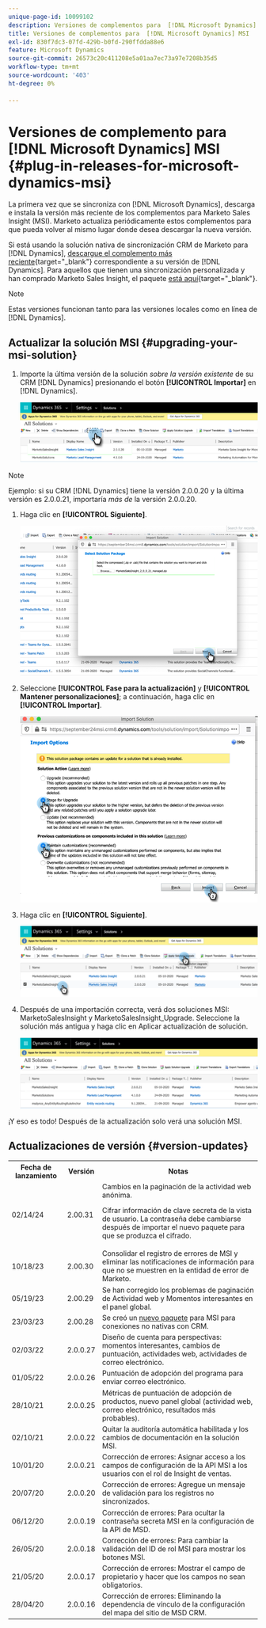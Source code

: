 ```yaml
---
unique-page-id: 10099102
description: Versiones de complementos para  [!DNL Microsoft Dynamics] MSI - Documentos de Marketo - Documentación del producto
title: Versiones de complementos para  [!DNL Microsoft Dynamics] MSI
exl-id: 830f7dc3-07fd-429b-b0fd-290ffdda88e6
feature: Microsoft Dynamics
source-git-commit: 26573c20c411208e5a01aa7ec73a97e7208b35d5
workflow-type: tm+mt
source-wordcount: '403'
ht-degree: 0%

---
```


# Versiones de complemento para [!DNL Microsoft Dynamics] MSI {#plug-in-releases-for-microsoft-dynamics-msi}

La primera vez que se sincroniza con [!DNL Microsoft Dynamics], descarga e instala la versión más reciente de los complementos para Marketo Sales Insight (MSI). Marketo actualiza periódicamente estos complementos para que pueda volver al mismo lugar donde desea descargar la nueva versión.

Si está usando la solución nativa de sincronización CRM de Marketo para [!DNL Dynamics], [descargue el complemento más reciente](/help/marketo/product-docs/marketo-sales-insight/msi-for-microsoft-dynamics/installing/download-the-marketo-sales-insight-solution-for-microsoft-dynamics.md){target="_blank"} correspondiente a su versión de [!DNL Dynamics]. Para aquellos que tienen una sincronización personalizada y han comprado Marketo Sales Insight, el paquete [está aquí](https://mktg-cdn.marketo.com/community/MarketoSalesInsight_NonNative.zip){target="_blank"}.

>[!NOTE]
>
>Estas versiones funcionan tanto para las versiones locales como en línea de [!DNL Dynamics].

## Actualizar la solución MSI {#upgrading-your-msi-solution}

1. Importe la última versión de la solución _sobre la versión existente_ de su CRM [!DNL Dynamics] presionando el botón **[!UICONTROL Importar]** en [!DNL Dynamics].

   ![](assets/plug-in-releases-for-microsoft-dynamics-msi-1.png)

>[!NOTE]
>
>Ejemplo: si su CRM [!DNL Dynamics] tiene la versión 2.0.0.20 y la última versión es 2.0.0.21, importaría _más de_ la versión 2.0.0.20.

1. Haga clic en **[!UICONTROL Siguiente]**.

   ![](assets/plug-in-releases-for-microsoft-dynamics-msi-2.png)

1. Seleccione **[!UICONTROL Fase para la actualización]** y **[!UICONTROL Mantener personalizaciones]**; a continuación, haga clic en **[!UICONTROL Importar]**.

   ![](assets/plug-in-releases-for-microsoft-dynamics-msi-3.png)

1. Haga clic en **[!UICONTROL Siguiente]**.

   ![](assets/plug-in-releases-for-microsoft-dynamics-msi-4.png)

1. Después de una importación correcta, verá dos soluciones MSI: MarketoSalesInsight y MarketoSalesInsight_Upgrade. Seleccione la solución más antigua y haga clic en Aplicar actualización de solución.

   ![](assets/plug-in-releases-for-microsoft-dynamics-msi-5.png)

¡Y eso es todo! Después de la actualización solo verá una solución MSI.

## Actualizaciones de versión {#version-updates}

<table>
 <tbody>
  <tr>
   <th>Fecha de lanzamiento</th>
   <th>Versión</th>
   <th>Notas</th>
  </tr>
  <tr>
   <td>02/14/24</td>
   <td>2.00.31</td>
   <td>Cambios en la paginación de la actividad web anónima.
   <p>
   Cifrar información de clave secreta de la vista de usuario. La contraseña debe cambiarse después de importar el nuevo paquete para que se produzca el cifrado.</td>
  </tr>
  <tr>
   <td>10/18/23</td>
   <td>2.00.30</td>
   <td>Consolidar el registro de errores de MSI y eliminar las notificaciones de información para que no se muestren en la entidad de error de Marketo.</td>
  </tr>
  <tr>
   <td>05/19/23</td>
   <td>2.00.29</td>
   <td>Se han corregido los problemas de paginación de Actividad web y Momentos interesantes en el panel global.</td>
  </tr>
  <tr>
   <td>23/03/23</td>
   <td>2.00.28</td>
   <td>Se creó un <a href="https://mktg-cdn.marketo.com/community/MarketoSalesInsight_NonNative.zip">nuevo paquete</a> para MSI para conexiones no nativas con CRM.</td>
  </tr>
  <tr>
   <td>02/03/22</td>
   <td>2.0.0.27</td>
   <td>Diseño de cuenta para perspectivas: momentos interesantes, cambios de puntuación, actividades web, actividades de correo electrónico.</td>
  </tr>
  <tr>
   <td>01/05/22</td>
   <td>2.0.0.26</td>
   <td>Puntuación de adopción del programa para enviar correo electrónico.</td>
  </tr>
  <tr>
   <td>28/10/21</td>
   <td>2.0.0.25</td>
   <td>Métricas de puntuación de adopción de productos, nuevo panel global (actividad web, correo electrónico, resultados más probables).</td>
  </tr>
  <tr>
   <td>02/10/21</td>
   <td>2.0.0.22</td>
   <td>Quitar la auditoría automática habilitada y los cambios de documentación en la solución MSI.</td>
  </tr>
  <tr>
   <td>10/01/20</td>
   <td>2.0.0.21</td>
   <td>Corrección de errores: Asignar acceso a los campos de configuración de la API MSI a los usuarios con el rol de Insight de ventas.</td>
  </tr>
  <tr>
   <td>20/07/20</td>
   <td>2.0.0.20</td>
   <td>Corrección de errores: Agregue un mensaje de validación para los registros no sincronizados.</td>
  </tr>
  <tr>
   <td>06/12/20</td>
   <td>2.0.0.19</td>
   <td>Corrección de errores: Para ocultar la contraseña secreta MSI en la configuración de la API de MSD.</td>
  </tr>
  <tr>
   <td>26/05/20</td>
   <td>2.0.0.18</td>
   <td>Corrección de errores: Para cambiar la validación del ID de rol MSI para mostrar los botones MSI.</td>
  </tr>
  <tr>
   <td>21/05/20</td>
   <td>2.0.0.17</td>
   <td>Corrección de errores: Mostrar el campo de propietario y hacer que los campos no sean obligatorios.</td>
  </tr>
  <tr>
   <td>28/04/20</td>
   <td>2.0.0.16</td>
   <td>Corrección de errores: Eliminando la dependencia de vínculo de la configuración del mapa del sitio de MSD CRM.</td>
  </tr>
 </tbody>
</table>
